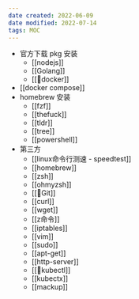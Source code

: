 ```yaml
---
date created: 2022-06-09
date modified: 2022-07-14
tags: MOC 
---
```

- 官方下载 pkg 安装
	- [[nodejs]]
	- [[Golang]]
	- [[🤖docker]]
- [[docker compose]]
- homebrew 安装
	- [[fzf]]
	- [[thefuck]]
	- [[tldr]]
	- [[tree]]
	- [[powershell]]
- 第三方
	- [[linux命令行测速 - speedtest]]
	- [[homebrew]]
	- [[zsh]]
	- [[ohmyzsh]]
	- [[🤖Git]]
	- [[curl]]
	- [[wget]]
	- [[z命令]]
	- [[iptables]]
	- [[vim]]
	- [[sudo]]
	- [[apt-get]]
	- [[http-server]]
	- [[🤖kubectl]]
	- [[kubectx]]
	- [[mackup]]
